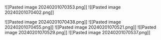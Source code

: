 

![[Pasted image 20240201070353.png]]
![[Pasted image 20240201070402.png]]

![[Pasted image 20240201070438.png]]
![[Pasted image 20240201070455.png]]
![[Pasted image 20240201070521.png]]
![[Pasted image 20240201070529.png]]
![[Pasted image 20240201070537.png]]
